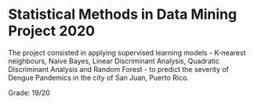 # Statistical Methods in Data Mining Project 2020

The project consisted in applying supervised learning models - K-nearest neighbours, Naive Bayes, Linear Discriminant Analysis, Quadratic Discriminant Analysis and Random Forest - to predict the severity of Dengue Pandemics in the city of San Juan, Puerto Rico.

Grade: 19/20